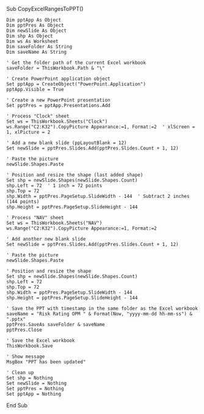 Sub CopyExcelRangesToPPT()

    Dim pptApp As Object
    Dim pptPres As Object
    Dim newSlide As Object
    Dim shp As Object
    Dim ws As Worksheet
    Dim saveFolder As String
    Dim saveName As String
    
    ' Get the folder path of the current Excel workbook
    saveFolder = ThisWorkbook.Path & "\"
    
    ' Create PowerPoint application object
    Set pptApp = CreateObject("PowerPoint.Application")
    pptApp.Visible = True
    
    ' Create a new PowerPoint presentation
    Set pptPres = pptApp.Presentations.Add
    
    ' Process "Clock" sheet
    Set ws = ThisWorkbook.Sheets("Clock")
    ws.Range("C2:K32").CopyPicture Appearance:=1, Format:=2  ' xlScreen = 1, xlPicture = 2
    
    ' Add a new blank slide (ppLayoutBlank = 12)
    Set newSlide = pptPres.Slides.Add(pptPres.Slides.Count + 1, 12)
    
    ' Paste the picture
    newSlide.Shapes.Paste
    
    ' Position and resize the shape (last added shape)
    Set shp = newSlide.Shapes(newSlide.Shapes.Count)
    shp.Left = 72  ' 1 inch = 72 points
    shp.Top = 72
    shp.Width = pptPres.PageSetup.SlideWidth - 144  ' Subtract 2 inches (144 points)
    shp.Height = pptPres.PageSetup.SlideHeight - 144
    
    ' Process "NAV" sheet
    Set ws = ThisWorkbook.Sheets("NAV")
    ws.Range("C2:K32").CopyPicture Appearance:=1, Format:=2
    
    ' Add another new blank slide
    Set newSlide = pptPres.Slides.Add(pptPres.Slides.Count + 1, 12)
    
    ' Paste the picture
    newSlide.Shapes.Paste
    
    ' Position and resize the shape
    Set shp = newSlide.Shapes(newSlide.Shapes.Count)
    shp.Left = 72
    shp.Top = 72
    shp.Width = pptPres.PageSetup.SlideWidth - 144
    shp.Height = pptPres.PageSetup.SlideHeight - 144
    
    ' Save the PPT with timestamp in the same folder as the Excel workbook
    saveName = "Risk Rating OPM " & Format(Now, "yyyy-mm-dd hh-mm-ss") & ".pptx"
    pptPres.SaveAs saveFolder & saveName
    pptPres.Close
    
    ' Save the Excel workbook
    ThisWorkbook.Save
    
    ' Show message
    MsgBox "PPT has been updated"
    
    ' Clean up
    Set shp = Nothing
    Set newSlide = Nothing
    Set pptPres = Nothing
    Set pptApp = Nothing

End Sub
